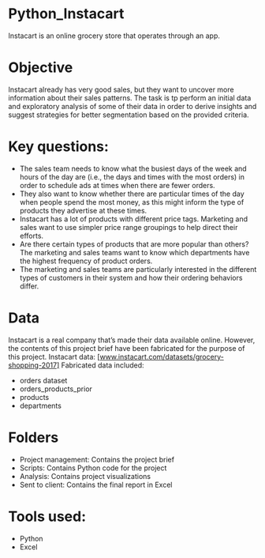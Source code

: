 # Python_Instacart
Instacart is an online grocery store that operates through an app.

# Objective
Instacart already has very good sales, but they want to uncover more information about their sales patterns. The task is tp perform an initial data and exploratory analysis of some of their data in order to derive insights and suggest strategies for better segmentation based on the provided criteria.

# Key questions: 
* The sales team needs to know what the busiest days of the week and hours of the day are (i.e., the days and times with the most orders) in order to schedule ads at times when there are fewer orders.
* They also want to know whether there are particular times of the day when people spend the most money, as this might inform the type of products they advertise at these times.
* Instacart has a lot of products with different price tags. Marketing and sales want to use simpler price range groupings to help direct their efforts.
* Are there certain types of products that are more popular than others? The marketing and sales teams want to know which departments have the highest frequency of product orders.
* The marketing and sales teams are particularly interested in the different types of customers in their system and how their ordering behaviors differ.

# Data
Instacart is a real company that’s made their data available online. However, the contents of this project brief have been fabricated for the purpose of this project.
  Instacart data: [www.instacart.com/datasets/grocery-shopping-2017]
  Fabricated data included:
  * orders dataset
  * orders_products_prior
  * products
  * departments

# Folders
* Project management: Contains the project brief
* Scripts: Contains Python code for the project
* Analysis: Contains project visualizations
* Sent to client: Contains the final report in Excel

# Tools used:
* Python
* Excel 
